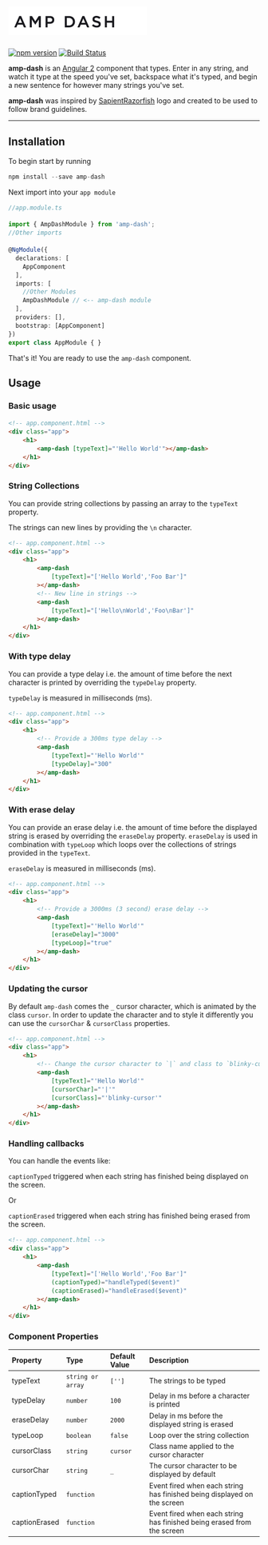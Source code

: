# ![AMP DASH](src/assets/images/amp-dash.gif)

[![npm version](https://badge.fury.io/js/amp-dash.svg)](https://badge.fury.io/js/amp-dash)
[![Build Status](https://travis-ci.org/nisheed2440/ng2-amp-dash.svg?branch=master)](https://travis-ci.org/nisheed2440/ng2-amp-dash)

**amp-dash** is an [Angular 2](http://www.angular.io) component that types. Enter in any string, and watch it type at the speed you've set, backspace what it's typed, and begin a new sentence for however many strings you've set.

**amp-dash** was inspired by [SapientRazorfish](http://www.sapientrazorfish.com) logo and created to be used to follow brand guidelines. 

---

Installation
------------
To begin start by running

~~~javascript
npm install --save amp-dash
~~~

Next import into your `app module`

~~~typescript
//app.module.ts

import { AmpDashModule } from 'amp-dash';
//Other imports

@NgModule({
  declarations: [
    AppComponent
  ],
  imports: [
    //Other Modules
    AmpDashModule // <-- amp-dash module
  ],
  providers: [],
  bootstrap: [AppComponent]
})
export class AppModule { }
~~~
That's it! You are ready to use the `amp-dash` component.

Usage
-----
### Basic usage
~~~html
<!-- app.component.html -->
<div class="app">
    <h1>
        <amp-dash [typeText]="'Hello World'"></amp-dash>
    </h1>
</div>
~~~

### String Collections
You can provide string collections by passing an array to the `typeText` property.

The strings can new lines by providing the `\n` character.
~~~html
<!-- app.component.html -->
<div class="app">
    <h1>
        <amp-dash 
            [typeText]="['Hello World','Foo Bar']"
        ></amp-dash>
        <!-- New line in strings -->
        <amp-dash 
            [typeText]="['Hello\nWorld','Foo\nBar']"
        ></amp-dash>
    </h1>
</div>
~~~

### With type delay
You can provide a type delay i.e. the amount of time before the next character is printed by overriding the `typeDelay` property.

`typeDelay` is measured in milliseconds (ms).

~~~html
<!-- app.component.html -->
<div class="app">
    <h1>
        <!-- Provide a 300ms type delay -->
        <amp-dash 
            [typeText]="'Hello World'"
            [typeDelay]="300"
        ></amp-dash>
    </h1>
</div>
~~~

### With erase delay
You can provide an erase delay i.e. the amount of time before the displayed string is erased by overriding the `eraseDelay` property. `eraseDelay` is used in combination with `typeLoop` which loops over the collections of strings provided in the `typeText`.

`eraseDelay` is measured in milliseconds (ms).

~~~html
<!-- app.component.html -->
<div class="app">
    <h1>
        <!-- Provide a 3000ms (3 second) erase delay -->
        <amp-dash 
            [typeText]="'Hello World'"
            [eraseDelay]="3000"
            [typeLoop]="true"
        ></amp-dash>
    </h1>
</div>
~~~

### Updating the cursor
By default `amp-dash` comes the `_` cursor character, which is animated by the class `cursor`. In order to update the character and to style it differently you can use the `cursorChar` & `cursorClass` properties.

~~~html
<!-- app.component.html -->
<div class="app">
    <h1>
        <!-- Change the cursor character to `|` and class to `blinky-cursor` -->
        <amp-dash 
            [typeText]="'Hello World'"
            [cursorChar]="'|'"
            [cursorClass]="'blinky-cursor'"
        ></amp-dash>
    </h1>
</div>
~~~

### Handling callbacks
You can handle the events like:

`captionTyped` triggered when each string has finished being displayed on the screen.

Or

`captionErased` triggered when each string has finished being erased from the screen.

~~~html
<!-- app.component.html -->
<div class="app">
    <h1>
        <amp-dash 
            [typeText]="['Hello World','Foo Bar']"
            (captionTyped)="handleTyped($event)" 
            (captionErased)="handleErased($event)" 
        ></amp-dash>
    </h1>
</div>
~~~
### Component Properties

Property | Type | Default Value | Description
:---|:---|:---|:---
typeText | `string or array` | `['']` | The strings to be typed
typeDelay | `number` | `100` | Delay in ms before a character is printed
eraseDelay | `number` | `2000` | Delay in ms before the displayed string is erased
typeLoop | `boolean` | `false` | Loop over the string collection
cursorClass | `string` | `cursor` | Class name applied to the cursor character
cursorChar | `string` | `_` | The cursor character to be displayed by default
captionTyped | `function` |  | Event fired when each string has finished being displayed on the screen 
captionErased | `function` |  | Event fired when each string has finished being erased from the screen
